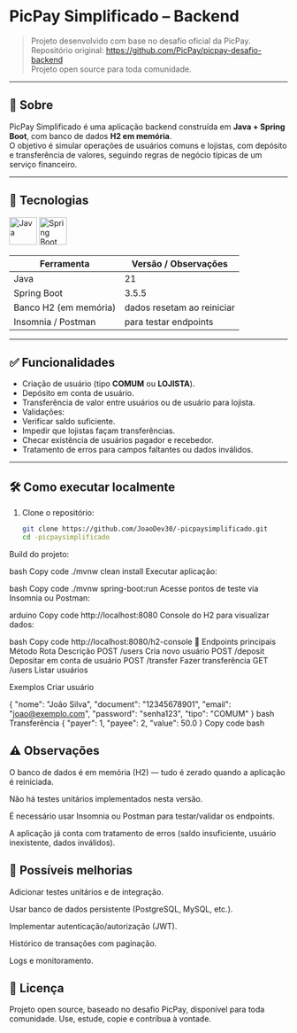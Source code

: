 # PicPay Simplificado – Backend  

> Projeto desenvolvido com base no desafio oficial da PicPay.  
> Repositório original: https://github.com/PicPay/picpay-desafio-backend  
> Projeto open source para toda comunidade.  

---

## 🧠 Sobre  

PicPay Simplificado é uma aplicação backend construída em **Java + Spring Boot**, com banco de dados **H2 em memória**.  
O objetivo é simular operações de usuários comuns e lojistas, com depósito e transferência de valores, seguindo regras de negócio típicas de um serviço financeiro.  



---

## 🚀 Tecnologias  

<div align="left">
  <img src="https://cdn.jsdelivr.net/gh/devicons/devicon/icons/java/java-original.svg" width="50" alt="Java"/>
  <img src="https://cdn.jsdelivr.net/gh/devicons/devicon/icons/spring/spring-original.svg" width="50" alt="Spring Boot"/>
</div>  

| Ferramenta         | Versão / Observações   |
|---------------------|--------------------------|
| Java                | 21                       |
| Spring Boot         | 3.5.5                       |
| Banco H2 (em memória) | dados resetam ao reiniciar |
| Insomnia / Postman   | para testar endpoints    |

---

## ✅ Funcionalidades  

- Criação de usuário (tipo **COMUM** ou **LOJISTA**).  
- Depósito em conta de usuário.  
- Transferência de valor entre usuários ou de usuário para lojista.  
- Validações:  
- Verificar saldo suficiente.  
- Impedir que lojistas façam transferências.  
- Checar existência de usuários pagador e recebedor.  
- Tratamento de erros para campos faltantes ou dados inválidos.  

---

## 🛠️ Como executar localmente  

1. Clone o repositório:  
   ```bash
   git clone https://github.com/JoaoDev30/-picpaysimplificado.git
   cd -picpaysimplificado
Build do projeto:

bash
Copy code
./mvnw clean install
Executar aplicação:

bash
Copy code
./mvnw spring-boot:run
Acesse pontos de teste via Insomnia ou Postman:

arduino
Copy code
http://localhost:8080
Console do H2 para visualizar dados:

bash
Copy code
http://localhost:8080/h2-console
🔌 Endpoints principais
Método	Rota	Descrição
POST	/users	Cria novo usuário
POST	/deposit	Depositar em conta de usuário
POST	/transfer	Fazer transferência
GET	/users	Listar usuários

Exemplos
Criar usuário
  
{
  "nome": "João Silva",
  "document": "12345678901",
  "email": "joao@exemplo.com",
  "password": "senha123",
  "tipo": "COMUM"
}
bash
Transferência
{
  "payer": 1,
  "payee": 2,
  "value": 50.0
}
Copy code
bash
## ⚠️ Observações
O banco de dados é em memória (H2) — tudo é zerado quando a aplicação é reiniciada.

Não há testes unitários implementados nesta versão.

É necessário usar Insomnia ou Postman para testar/validar os endpoints.

A aplicação já conta com tratamento de erros (saldo insuficiente, usuário inexistente, dados inválidos).

## 🔭 Possíveis melhorias
Adicionar testes unitários e de integração.

Usar banco de dados persistente (PostgreSQL, MySQL, etc.).

Implementar autenticação/autorização (JWT).

Histórico de transações com paginação.

Logs e monitoramento.

## 📄 Licença
Projeto open source, baseado no desafio PicPay, disponível para toda comunidade.
Use, estude, copie e contribua à vontade.



